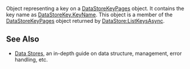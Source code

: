 Object representing a key on a [DataStoreKeyPages](https://developer.roblox.com/en-us/api-reference/class/DataStoreKeyPages) object. It contains the key name as [DataStoreKey.KeyName](https://developer.roblox.com/en-us/api-reference/property/DataStoreKey/KeyName). This object is a member of the [DataStoreKeyPages](https://developer.roblox.com/en-us/api-reference/class/DataStoreKeyPages) object returned by [DataStore:ListKeysAsync](https://developer.roblox.com/en-us/api-reference/function/DataStore/ListKeysAsync).

See Also
--------

*   [Data Stores](https://developer.roblox.com/en-us/articles/data-store), an in-depth guide on data structure, management, error handling, etc.